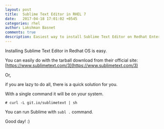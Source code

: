 ```yaml
---
layout: post
title:  Sublime Text Editor in RHEL 7
date:   2017-04-18 17:01:02 +0545
categories: rhel
author: Lakshman Basnet
comments: true
description: Easiest way to install Sublime Text Editor on Redhat Enterprise Linux | Redhat Enterpise Linux Blog , How to
---
```


Installing Sublime Text Editor in Redhat OS is easy.

You can easily do with the tarball download from their official site: [https://www.sublimetext.com/3](https://www.sublimetext.com/3)

Or,

if you are lazy to do all, there is a quick solution for you.

With a single command it will be on your system.

	# curl -L git.io/sublimetext | sh

You can run Sublime with `subl .` command.

Good day! :)